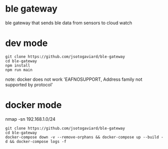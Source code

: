 # ble gateway
ble gateway that sends ble data from sensors to cloud watch

# dev mode
```
git clone https://github.com/jsotogaviard/ble-gateway
cd ble-gateway
npm install
npm run main
```
note: docker does not work 'EAFNOSUPPORT, Address family not supported by protocol' 

# docker mode
nmap -sn 192.168.1.0/24
```
git clone https://github.com/jsotogaviard/ble-gateway
cd ble-gateway
docker-compose down -v --remove-orphans && docker-compose up --build -d && docker-compose logs -f
```

